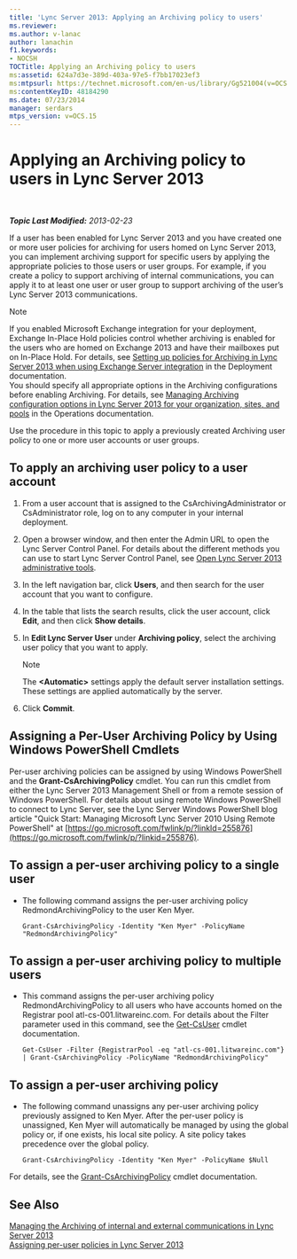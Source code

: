 ```yaml
---
title: 'Lync Server 2013: Applying an Archiving policy to users'
ms.reviewer: 
ms.author: v-lanac
author: lanachin
f1.keywords:
- NOCSH
TOCTitle: Applying an Archiving policy to users
ms:assetid: 624a7d3e-389d-403a-97e5-f7bb17023ef3
ms:mtpsurl: https://technet.microsoft.com/en-us/library/Gg521004(v=OCS.15)
ms:contentKeyID: 48184290
ms.date: 07/23/2014
manager: serdars
mtps_version: v=OCS.15
---
```


<div data-xmlns="http://www.w3.org/1999/xhtml">

<div class="topic" data-xmlns="http://www.w3.org/1999/xhtml" data-msxsl="urn:schemas-microsoft-com:xslt" data-cs="http://msdn.microsoft.com/">

<div data-asp="https://msdn2.microsoft.com/asp">

# Applying an Archiving policy to users in Lync Server 2013

</div>

<div id="mainSection">

<div id="mainBody">

<span> </span>

_**Topic Last Modified:** 2013-02-23_

If a user has been enabled for Lync Server 2013 and you have created one or more user policies for archiving for users homed on Lync Server 2013, you can implement archiving support for specific users by applying the appropriate policies to those users or user groups. For example, if you create a policy to support archiving of internal communications, you can apply it to at least one user or user group to support archiving of the user’s Lync Server 2013 communications.

<div>


> [!NOTE]  
> If you enabled Microsoft Exchange integration for your deployment, Exchange In-Place Hold policies control whether archiving is enabled for the users who are homed on Exchange 2013 and have their mailboxes put on In-Place Hold. For details, see <A href="lync-server-2013-setting-up-policies-for-archiving-when-using-exchange-server-integration.md">Setting up policies for Archiving in Lync Server 2013 when using Exchange Server integration</A> in the Deployment documentation.<BR>You should specify all appropriate options in the Archiving configurations before enabling Archiving. For details, see <A href="lync-server-2013-managing-archiving-configuration-options-for-your-organization-sites-and-pools.md">Managing Archiving configuration options in Lync Server 2013 for your organization, sites, and pools</A> in the Operations documentation.



</div>

Use the procedure in this topic to apply a previously created Archiving user policy to one or more user accounts or user groups.

<div>

## To apply an archiving user policy to a user account

1.  From a user account that is assigned to the CsArchivingAdministrator or CsAdministrator role, log on to any computer in your internal deployment.

2.  Open a browser window, and then enter the Admin URL to open the Lync Server Control Panel. For details about the different methods you can use to start Lync Server Control Panel, see [Open Lync Server 2013 administrative tools](lync-server-2013-open-lync-server-administrative-tools.md).

3.  In the left navigation bar, click **Users**, and then search for the user account that you want to configure.

4.  In the table that lists the search results, click the user account, click **Edit**, and then click **Show details**.

5.  In **Edit Lync Server User** under **Archiving policy**, select the archiving user policy that you want to apply.
    
    <div>
    

    > [!NOTE]  
    > The <STRONG>&lt;Automatic&gt;</STRONG> settings apply the default server installation settings. These settings are applied automatically by the server.

    
    </div>

6.  Click **Commit**.

</div>

<div>

## Assigning a Per-User Archiving Policy by Using Windows PowerShell Cmdlets

Per-user archiving policies can be assigned by using Windows PowerShell and the **Grant-CsArchivingPolicy** cmdlet. You can run this cmdlet from either the Lync Server 2013 Management Shell or from a remote session of Windows PowerShell. For details about using remote Windows PowerShell to connect to Lync Server, see the Lync Server Windows PowerShell blog article "Quick Start: Managing Microsoft Lync Server 2010 Using Remote PowerShell" at [https://go.microsoft.com/fwlink/p/?linkId=255876](https://go.microsoft.com/fwlink/p/?linkid=255876).

<div>

## To assign a per-user archiving policy to a single user

  - The following command assigns the per-user archiving policy RedmondArchivingPolicy to the user Ken Myer.
    
        Grant-CsArchivingPolicy -Identity "Ken Myer" -PolicyName "RedmondArchivingPolicy"

</div>

<div>

## To assign a per-user archiving policy to multiple users

  - This command assigns the per-user archiving policy RedmondArchivingPolicy to all users who have accounts homed on the Registrar pool atl-cs-001.litwareinc.com. For details about the Filter parameter used in this command, see the [Get-CsUser](https://docs.microsoft.com/powershell/module/skype/Get-CsUser) cmdlet documentation.
    
        Get-CsUser -Filter {RegistrarPool -eq "atl-cs-001.litwareinc.com"} | Grant-CsArchivingPolicy -PolicyName "RedmondArchivingPolicy"

</div>

<div>

## To assign a per-user archiving policy

  - The following command unassigns any per-user archiving policy previously assigned to Ken Myer. After the per-user policy is unassigned, Ken Myer will automatically be managed by using the global policy or, if one exists, his local site policy. A site policy takes precedence over the global policy.
    
        Grant-CsArchivingPolicy -Identity "Ken Myer" -PolicyName $Null

</div>

For details, see the [Grant-CsArchivingPolicy](https://docs.microsoft.com/powershell/module/skype/Grant-CsArchivingPolicy) cmdlet documentation.

</div>

<div>

## See Also


[Managing the Archiving of internal and external communications in Lync Server 2013](lync-server-2013-managing-the-archiving-of-internal-and-external-communications.md)  
[Assigning per-user policies in Lync Server 2013](lync-server-2013-assigning-per-user-policies.md)  
  

</div>

</div>

<span> </span>

</div>

</div>

</div>

